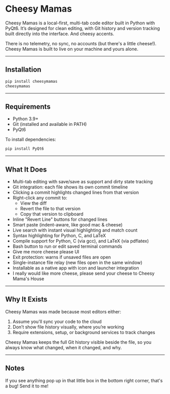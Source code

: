 # Cheesy Mamas

Cheesy Mamas is a local-first, multi-tab code editor built in Python with PyQt6. It’s designed for clean editing, with Git history and version tracking built directly into the interface. And cheesy accents.

There is no telemetry, no sync, no accounts (but there's a little cheese!). Cheesy Mamas is built to live on your machine and yours alone.

---

## Installation

```bash
pip install cheesymamas
cheesymamas
```

---

## Requirements

- Python 3.9+
- Git (installed and available in PATH)
- PyQt6

To install dependencies:

```bash
pip install PyQt6
```

---

## What It Does

- Multi-tab editing with save/save as support and dirty state tracking
- Git integration: each file shows its own commit timeline
- Clicking a commit highlights changed lines from that version
- Right-click any commit to:
  - View the diff
  - Revert the file to that version
  - Copy that version to clipboard
- Inline "Revert Line" buttons for changed lines
- Smart paste (indent-aware, like good mac & cheese)
- Live search with instant visual highlighting and match count
- Syntax highlighting for Python, C, and LaTeX
- Compile support for Python, C (via gcc), and LaTeX (via pdflatex)
- Bash button to run or edit saved terminal commands
- Give me more cheese please UI
- Exit protection: warns if unsaved files are open
- Single-instance file relay (new files open in the same window)
- Installable as a native app with icon and launcher integration
- I really would like more cheese, please send your cheese to Cheesy Mama's House

---

## Why It Exists

Cheesy Mamas was made because most editors either:

1. Assume you'll sync your code to the cloud
2. Don’t show file history visually, where you’re working
3. Require extensions, setup, or background services to track changes

Cheesy Mamas keeps the full Git history visible beside the file, so you always know what changed, when it changed, and why.

---

## Notes

If you see anything pop up in that little box in the bottom right corner, that's a bug! Send it to me!
